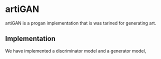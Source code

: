 # artiGAN

artiGAN is a progan implementation that is was tarined for generating art.

## Implementation 

We have implemented a discriminator model and a generator model, 
